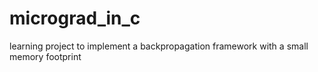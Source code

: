 # micrograd_in_c
learning project to implement a backpropagation framework with a small memory footprint

